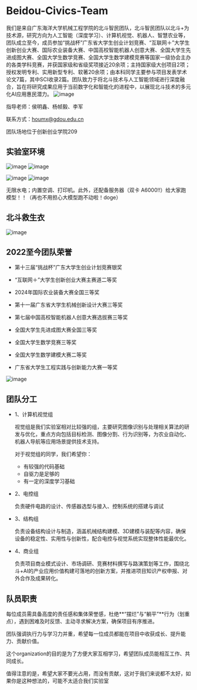 # Beidou-Civics-Team
我们是来自广东海洋大学机械工程学院的北斗智民团队，北斗智民团队以北斗+为技术源，研究方向为人工智能（深度学习）、计算机视觉、机器人、智慧农业等，团队成立至今，成员参加“挑战杯”广东省大学生创业计划竞赛、“互联网＋”大学生创新创业大赛、国际农业装备大赛、中国高校智能机器人创意大赛、全国大学生先进成图大赛、全国大学生数学竞赛、全国大学生数学建模竞赛等国家一级协会主办的各类学科竞赛，并获国家级和省级奖项接近20余项；主持国家级大创项目2项；授权发明专利、实用新型专利、软著20余项；由本科同学主要参与项目发表学术论文7篇，其中SCI收录2篇。团队致力于将北斗技术与人工智能领域进行深度融合，旨在将研究成果应用于当前数字化和智能化的进程中，以展现北斗技术的多元化AI应用惠民潜力。
![image](https://github.com/user-attachments/assets/40f94668-94c6-42d9-bb03-9cc84647534d)

指导老师：侯明鑫、杨帧毅、李军

联系方式：houmx@gdou.edu.cn

团队场地位于创新创业学院209

## 实验室环境
![image](https://github.com/user-attachments/assets/e508352a-1f00-4478-a591-b62cc7ceadb7)    ![image](https://github.com/user-attachments/assets/7b8dc793-44d0-4c60-9d0a-635e141ef075)

![image](https://github.com/user-attachments/assets/c6828dc3-9a7d-4c92-833a-fe7a0293b4bf)     ![image](https://github.com/user-attachments/assets/dd8e1ccb-6e3d-4ad2-a9c7-3918c7e655aa)

无限水电；内置空调、打印机。此外，还配备服务器（双卡 A6000!!）给大家跑模型！！（再也不用担心大模型跑不动啦！doge）

## 北斗救生衣
![image](https://github.com/user-attachments/assets/d0330cb0-f102-4ecd-b3b7-6dc43a8790e8)



## 2022至今团队荣誉
- 第十三届“挑战杯”广东大学生创业计划竞赛银奖

- “互联网＋”大学生创新创业大赛主赛道二等奖

- 2024年国际农业装备大赛全国三等奖

- 第十一届广东省大学生机械创新设计大赛三等奖

- 第七届中国高校智能机器人创意大赛选拔赛三等奖

- 全国大学生先进成图大赛全国三等奖

- 全国大学生数学竞赛三等奖

- 全国大学生数学建模大赛二等奖

- 广东省大学生工程实践与创新能力大赛一等奖

![image](https://github.com/user-attachments/assets/823f6b18-1433-449b-a7fd-d7028bcba751)




## 团队分工
- 1、计算机视觉组
  
  视觉组是我们实验室相对比较强的组，主要研究图像识别与处理相关算法的研发与优化，重点方向包括目标检测、图像分割、行为识别等，为农业自动化、机器人导航等应用场景提供技术支持。

  对于视觉组的同学，我们希望你：
  - 有较强的代码基础
  - 自驱力是足够的
  - 有一定的深度学习基础
  
- 2、电控组
  
  负责硬件电路的设计、传感器选型与接入、控制系统的搭建与调试
  
- 3、结构组
  
  负责设备结构设计与制造，涵盖机械结构建模、3D建模与装配等内容，确保设备的稳定性、实用性与创新性，配合电控与视觉系统实现整体性能最优化。
  
- 4、商业组

  负责项目商业模式设计、市场调研、竞赛材料撰写与路演策划等工作，围绕北斗+AI的产业应用价值构建可落地的创新方案，并推进项目知识产权申报、对外合作及成果转化。

## 队员职责
每位成员需具备高度的责任感和集体荣誉感，杜绝**“摆烂”与“躺平”**行为（划重点），遇到困难及时反馈、主动寻求解决方案，确保项目有序推进。

团队强调执行力与学习力并重，希望每一位成员都能在项目中收获成长、提升能力、贡献价值。

这个organization的目的是为了方便大家互相学习，希望团队成员能相互工作、共同成长。

值得注意的是，希望大家不要光占用，而没有贡献，这对于我们来说都不太好，如果你是这种想法的，可能不太适合我们实验室


 

